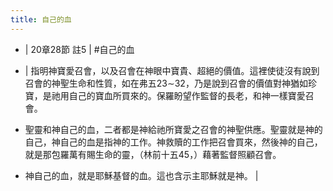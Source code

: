 ```yaml
---
title: 自己的血
---
```


- | 20章28節 註5 | #自己的血

- | 指明神寶愛召會，以及召會在神眼中寶貴、超絕的價值。這裡使徒沒有說到召會的神聖生命和性質，如在弗五23∼32，乃是說到召會的價值對神猶如珍寶，是祂用自己的寶血所買來的。保羅盼望作監督的長老，和神一樣寶愛召會。

- 聖靈和神自己的血，二者都是神給祂所寶愛之召會的神聖供應。聖靈就是神的自己，神自己的血是指神的工作。神救贖的工作把召會買來，然後神的自己，就是那包羅萬有賜生命的靈，（林前十五45，）藉著監督照顧召會。

- 神自己的血，就是耶穌基督的血。這也含示主耶穌就是神。 |
